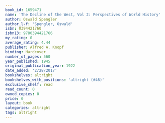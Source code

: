 ```yaml
---
book_id: 1659471
name: 'The Decline of the West, Vol 2: Perspectives of World History'
author: Oswald Spengler
author_l-f: 'Spengler, Oswald'
isbn: 0394421760
isbn13: 9780394421766
my_rating: 0
average_rating: 4.44
publisher: Alfred A. Knopf
binding: Hardcover
number_of_pages: 560
year_published: 1945
original_publication_year: 1922
date_added: '2/28/2017'
bookshelves: altright
bookshelves_with_positions: 'altright (#46)'
exclusive_shelf: read
read_count: 0
owned_copies: 0
price: 0
layout: book
categories: altright
tags: altright
---
```

